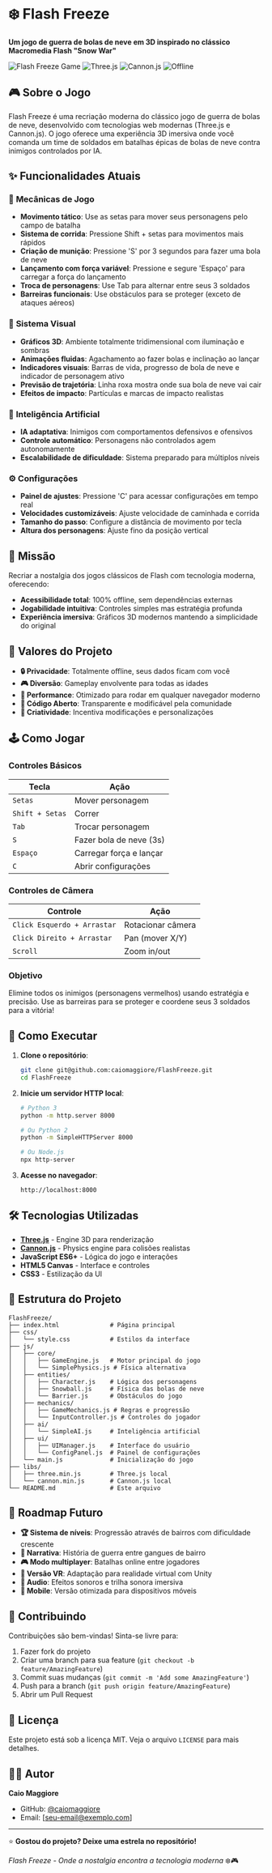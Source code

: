 # ❄️ Flash Freeze

**Um jogo de guerra de bolas de neve em 3D inspirado no clássico Macromedia Flash "Snow War"**

![Flash Freeze Game](https://img.shields.io/badge/Status-Em%20Desenvolvimento-yellow)
![Three.js](https://img.shields.io/badge/Three.js-r150+-blue)
![Cannon.js](https://img.shields.io/badge/Physics-Cannon.js-green)
![Offline](https://img.shields.io/badge/Mode-100%25%20Offline-brightgreen)

## 🎮 Sobre o Jogo

Flash Freeze é uma recriação moderna do clássico jogo de guerra de bolas de neve, desenvolvido com tecnologias web modernas (Three.js e Cannon.js). O jogo oferece uma experiência 3D imersiva onde você comanda um time de soldados em batalhas épicas de bolas de neve contra inimigos controlados por IA.

## ✨ Funcionalidades Atuais

### 🎯 **Mecânicas de Jogo**
- **Movimento tático**: Use as setas para mover seus personagens pelo campo de batalha
- **Sistema de corrida**: Pressione Shift + setas para movimentos mais rápidos
- **Criação de munição**: Pressione 'S' por 3 segundos para fazer uma bola de neve
- **Lançamento com força variável**: Pressione e segure 'Espaço' para carregar a força do lançamento
- **Troca de personagens**: Use Tab para alternar entre seus 3 soldados
- **Barreiras funcionais**: Use obstáculos para se proteger (exceto de ataques aéreos)

### 🎨 **Sistema Visual**
- **Gráficos 3D**: Ambiente totalmente tridimensional com iluminação e sombras
- **Animações fluidas**: Agachamento ao fazer bolas e inclinação ao lançar
- **Indicadores visuais**: Barras de vida, progresso de bola de neve e indicador de personagem ativo
- **Previsão de trajetória**: Linha roxa mostra onde sua bola de neve vai cair
- **Efeitos de impacto**: Partículas e marcas de impacto realistas

### 🤖 **Inteligência Artificial**
- **IA adaptativa**: Inimigos com comportamentos defensivos e ofensivos
- **Controle automático**: Personagens não controlados agem autonomamente
- **Escalabilidade de dificuldade**: Sistema preparado para múltiplos níveis

### ⚙️ **Configurações**
- **Painel de ajustes**: Pressione 'C' para acessar configurações em tempo real
- **Velocidades customizáveis**: Ajuste velocidade de caminhada e corrida
- **Tamanho do passo**: Configure a distância de movimento por tecla
- **Altura dos personagens**: Ajuste fino da posição vertical

## 🎯 Missão

Recriar a nostalgia dos jogos clássicos de Flash com tecnologia moderna, oferecendo:
- **Acessibilidade total**: 100% offline, sem dependências externas
- **Jogabilidade intuitiva**: Controles simples mas estratégia profunda
- **Experiência imersiva**: Gráficos 3D modernos mantendo a simplicidade do original

## 🌟 Valores do Projeto

- **🔒 Privacidade**: Totalmente offline, seus dados ficam com você
- **🎮 Diversão**: Gameplay envolvente para todas as idades  
- **🚀 Performance**: Otimizado para rodar em qualquer navegador moderno
- **📖 Código Aberto**: Transparente e modificável pela comunidade
- **🎨 Criatividade**: Incentiva modificações e personalizações

## 🕹️ Como Jogar

### Controles Básicos
| Tecla | Ação |
|-------|------|
| `Setas` | Mover personagem |
| `Shift + Setas` | Correr |
| `Tab` | Trocar personagem |
| `S` | Fazer bola de neve (3s) |
| `Espaço` | Carregar força e lançar |
| `C` | Abrir configurações |

### Controles de Câmera
| Controle | Ação |
|----------|------|
| `Click Esquerdo + Arrastar` | Rotacionar câmera |
| `Click Direito + Arrastar` | Pan (mover X/Y) |
| `Scroll` | Zoom in/out |

### Objetivo
Elimine todos os inimigos (personagens vermelhos) usando estratégia e precisão. Use as barreiras para se proteger e coordene seus 3 soldados para a vitória!

## 🚀 Como Executar

1. **Clone o repositório**:
   ```bash
   git clone git@github.com:caiomaggiore/FlashFreeze.git
   cd FlashFreeze
   ```

2. **Inicie um servidor HTTP local**:
   ```bash
   # Python 3
   python -m http.server 8000
   
   # Ou Python 2
   python -m SimpleHTTPServer 8000
   
   # Ou Node.js
   npx http-server
   ```

3. **Acesse no navegador**:
   ```
   http://localhost:8000
   ```

## 🛠️ Tecnologias Utilizadas

- **[Three.js](https://threejs.org/)** - Engine 3D para renderização
- **[Cannon.js](https://cannonjs.org/)** - Physics engine para colisões realistas
- **JavaScript ES6+** - Lógica do jogo e interações
- **HTML5 Canvas** - Interface e controles
- **CSS3** - Estilização da UI

## 📁 Estrutura do Projeto

```
FlashFreeze/
├── index.html              # Página principal
├── css/
│   └── style.css           # Estilos da interface
├── js/
│   ├── core/
│   │   ├── GameEngine.js   # Motor principal do jogo
│   │   └── SimplePhysics.js # Física alternativa
│   ├── entities/
│   │   ├── Character.js    # Lógica dos personagens
│   │   ├── Snowball.js     # Física das bolas de neve
│   │   └── Barrier.js      # Obstáculos do jogo
│   ├── mechanics/
│   │   ├── GameMechanics.js # Regras e progressão
│   │   └── InputController.js # Controles do jogador
│   ├── ai/
│   │   └── SimpleAI.js     # Inteligência artificial
│   ├── ui/
│   │   ├── UIManager.js    # Interface do usuário
│   │   └── ConfigPanel.js  # Painel de configurações
│   └── main.js             # Inicialização do jogo
├── libs/
│   ├── three.min.js        # Three.js local
│   └── cannon.min.js       # Cannon.js local
└── README.md               # Este arquivo
```

## 🔮 Roadmap Futuro

- **🏆 Sistema de níveis**: Progressão através de bairros com dificuldade crescente
- **👥 Narrativa**: História de guerra entre gangues de bairro
- **🎮 Modo multiplayer**: Batalhas online entre jogadores
- **🥽 Versão VR**: Adaptação para realidade virtual com Unity
- **🎵 Audio**: Efeitos sonoros e trilha sonora imersiva
- **📱 Mobile**: Versão otimizada para dispositivos móveis

## 🤝 Contribuindo

Contribuições são bem-vindas! Sinta-se livre para:

1. Fazer fork do projeto
2. Criar uma branch para sua feature (`git checkout -b feature/AmazingFeature`)
3. Commit suas mudanças (`git commit -m 'Add some AmazingFeature'`)
4. Push para a branch (`git push origin feature/AmazingFeature`)
5. Abrir um Pull Request

## 📄 Licença

Este projeto está sob a licença MIT. Veja o arquivo `LICENSE` para mais detalhes.

## 👨‍💻 Autor

**Caio Maggiore**
- GitHub: [@caiomaggiore](https://github.com/caiomaggiore)
- Email: [seu-email@exemplo.com]

---

⭐ **Gostou do projeto? Deixe uma estrela no repositório!**

*Flash Freeze - Onde a nostalgia encontra a tecnologia moderna* ❄️🎮
